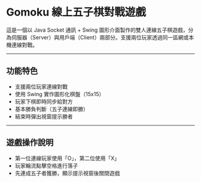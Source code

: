 # Gomoku 線上五子棋對戰遊戲

這是一個以 Java Socket 通訊 + Swing 圖形介面製作的雙人連線五子棋遊戲，分為伺服器（Server）與用戶端（Client）兩部分。支援兩位玩家透過同一區網或本機連線對戰。

---

## 功能特色

- 支援兩位玩家連線對戰
- 使用 Swing 實作圖形化棋盤（15x15）
- 玩家下棋即時同步給對方
- 基本勝負判斷（五子連線即勝）
- 結束時彈出視窗提示勝者

---

## 遊戲操作說明
- 第一位連線玩家使用「O」，第二位使用「X」
- 玩家輪流點擊空格進行落子
- 先連成五子者獲勝，顯示提示視窗後關閉遊戲
